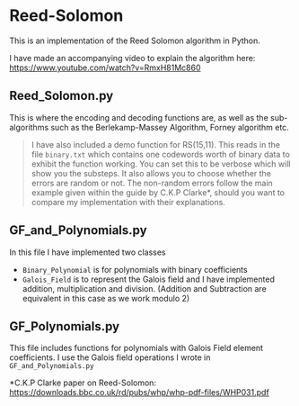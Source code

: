 # Reed-Solomon
This is an implementation of the Reed Solomon algorithm in Python.

I have made an accompanying video to explain the algorithm here: https://www.youtube.com/watch?v=RmxH81Mc860

## Reed_Solomon.py
This is where the encoding and decoding functions are, as well as the sub-algorithms such as the
Berlekamp-Massey Algorithm, Forney algorithm etc.

> I have also included a demo function for RS(15,11). This reads in the file `binary.txt` which contains one codewords worth of binary data to exhibit the function working. You can set this to be verbose which will show you the substeps. It also allows you to choose whether the errors are random or not. The non-random errors follow the main example given within the guide by C.K.P Clarke*, should you want to compare my implementation with their explanations.

## GF_and_Polynomials.py
In this file I have implemented two classes
 - `Binary_Polynomial` is for polynomials with binary coefficients
 - `Galois_Field` is to represent the Galois field and I have implemented addition, multiplication and division. (Addition and Subtraction are equivalent in this case as we work modulo 2)

## GF_Polynomials.py
This file includes functions for polynomials with Galois Field element coefficients. I use
the Galois field operations I wrote in `GF_and_Polynomials.py`


*C.K.P Clarke paper on Reed-Solomon: https://downloads.bbc.co.uk/rd/pubs/whp/whp-pdf-files/WHP031.pdf
